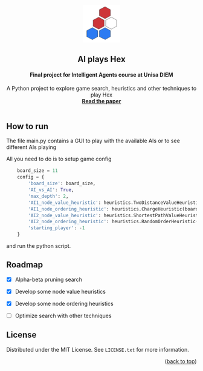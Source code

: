 

<!-- PROJECT LOGO -->
<br />
<div align="center">
  <img src="images/logo.png" alt="Logo" width="100" height="100">

  <h2 align="center">AI plays Hex</h2>

  <h4 align="center">Final project for Intelligent Agents course at Unisa DIEM</h2>

  <p align="center">
    A Python project to explore game search, heuristics and other techniques to play Hex
    <br />
    <a href="https://github.com/othneildrew/Best-README-Template"><strong>Read the paper</strong></a>
    <br />
    <br />
  </p>
</div>


## How to run

The file main.py contains a GUI to play with the available AIs or to see different AIs playing

All you need to do is to setup game config

```python
    board_size = 11
    config = {
        'board_size': board_size,
        'AI_vs_AI': True,
        'max_depth': 2,
        'AI1_node_value_heuristic': heuristics.TwoDistanceValueHeuristic(),
        'AI1_node_ordering_heuristic': heuristics.ChargeHeuristic(board_size),
        'AI2_node_value_heuristic': heuristics.ShortestPathValueHeuristic(),
        'AI2_node_ordering_heuristic': heuristics.RandomOrderHeuristic(),
        'starting_player': -1
    }
   ```

and run the python script.

<!-- ROADMAP -->
## Roadmap

- [x] Alpha-beta pruning search
- [x] Develop some node value heuristics
- [x] Develop some node ordering heuristics
- [ ] Optimize search with other techniques


<!-- LICENSE -->
## License

Distributed under the MIT License. See `LICENSE.txt` for more information.

<p align="right">(<a href="#readme-top">back to top</a>)</p>


